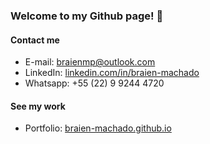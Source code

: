 ### Welcome to my Github page! 👋

#### Contact me
 - E-mail: braienmp@outlook.com
 - LinkedIn: [linkedin.com/in/braien-machado](https://www.linkedin.com/in/braien-machado/)
 - Whatsapp: +55 (22) 9 9244 4720

#### See my work
- Portfolio: [braien-machado.github.io](https://braien-machado.github.io/)
